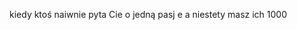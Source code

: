 kiedy ktoś naiwnie pyta Cie o jedną pasj e a niestety masz ich 1000

<!---
angelikaannan/angelikaannan is a ✨ special ✨ repository because its `README.md` (this file) appears on your GitHub profile.
You can click the Preview link to take a look at your changes.
--->
